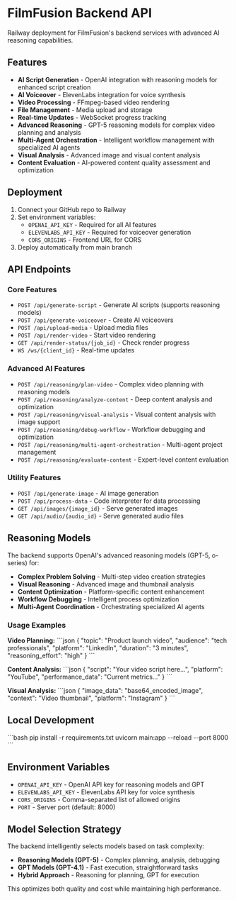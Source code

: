# FilmFusion Backend API

Railway deployment for FilmFusion's backend services with advanced AI reasoning capabilities.

## Features

- **AI Script Generation** - OpenAI integration with reasoning models for enhanced script creation
- **AI Voiceover** - ElevenLabs integration for voice synthesis  
- **Video Processing** - FFmpeg-based video rendering
- **File Management** - Media upload and storage
- **Real-time Updates** - WebSocket progress tracking
- **Advanced Reasoning** - GPT-5 reasoning models for complex video planning and analysis
- **Multi-Agent Orchestration** - Intelligent workflow management with specialized AI agents
- **Visual Analysis** - Advanced image and visual content analysis
- **Content Evaluation** - AI-powered content quality assessment and optimization

## Deployment

1. Connect your GitHub repo to Railway
2. Set environment variables:
   - `OPENAI_API_KEY` - Required for all AI features
   - `ELEVENLABS_API_KEY` - Required for voiceover generation
   - `CORS_ORIGINS` - Frontend URL for CORS
3. Deploy automatically from main branch

## API Endpoints

### Core Features
- `POST /api/generate-script` - Generate AI scripts (supports reasoning models)
- `POST /api/generate-voiceover` - Create AI voiceovers
- `POST /api/upload-media` - Upload media files
- `POST /api/render-video` - Start video rendering
- `GET /api/render-status/{job_id}` - Check render progress
- `WS /ws/{client_id}` - Real-time updates

### Advanced AI Features
- `POST /api/reasoning/plan-video` - Complex video planning with reasoning models
- `POST /api/reasoning/analyze-content` - Deep content analysis and optimization
- `POST /api/reasoning/visual-analysis` - Visual content analysis with image support
- `POST /api/reasoning/debug-workflow` - Workflow debugging and optimization
- `POST /api/reasoning/multi-agent-orchestration` - Multi-agent project management
- `POST /api/reasoning/evaluate-content` - Expert-level content evaluation

### Utility Features
- `POST /api/generate-image` - AI image generation
- `POST /api/process-data` - Code interpreter for data processing
- `GET /api/images/{image_id}` - Serve generated images
- `GET /api/audio/{audio_id}` - Serve generated audio files

## Reasoning Models

The backend supports OpenAI's advanced reasoning models (GPT-5, o-series) for:

- **Complex Problem Solving** - Multi-step video creation strategies
- **Visual Reasoning** - Advanced image and thumbnail analysis
- **Content Optimization** - Platform-specific content enhancement
- **Workflow Debugging** - Intelligent process optimization
- **Multi-Agent Coordination** - Orchestrating specialized AI agents

### Usage Examples

**Video Planning:**
\`\`\`json
{
  "topic": "Product launch video",
  "audience": "tech professionals",
  "platform": "LinkedIn",
  "duration": "3 minutes",
  "reasoning_effort": "high"
}
\`\`\`

**Content Analysis:**
\`\`\`json
{
  "script": "Your video script here...",
  "platform": "YouTube",
  "performance_data": "Current metrics..."
}
\`\`\`

**Visual Analysis:**
\`\`\`json
{
  "image_data": "base64_encoded_image",
  "context": "Video thumbnail",
  "platform": "Instagram"
}
\`\`\`

## Local Development

\`\`\`bash
pip install -r requirements.txt
uvicorn main:app --reload --port 8000
\`\`\`

## Environment Variables

- `OPENAI_API_KEY` - OpenAI API key for reasoning models and GPT
- `ELEVENLABS_API_KEY` - ElevenLabs API key for voice synthesis
- `CORS_ORIGINS` - Comma-separated list of allowed origins
- `PORT` - Server port (default: 8000)

## Model Selection Strategy

The backend intelligently selects models based on task complexity:

- **Reasoning Models (GPT-5)** - Complex planning, analysis, debugging
- **GPT Models (GPT-4.1)** - Fast execution, straightforward tasks
- **Hybrid Approach** - Reasoning for planning, GPT for execution

This optimizes both quality and cost while maintaining high performance.
